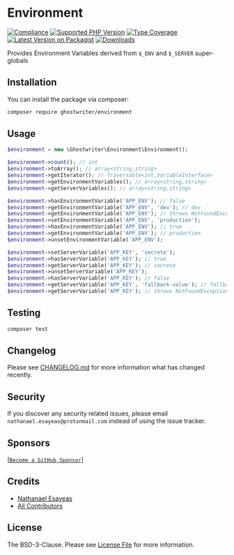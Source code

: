 # Environment

[![Compliance](https://github.com/ghostwriter/environment/actions/workflows/compliance.yml/badge.svg)](https://github.com/ghostwriter/environment/actions/workflows/compliance.yml)
[![Supported PHP Version](https://badgen.net/packagist/php/ghostwriter/environment?color=8892bf)](https://www.php.net/supported-versions)
[![Type Coverage](https://shepherd.dev/github/ghostwriter/environment/coverage.svg)](https://shepherd.dev/github/ghostwriter/environment)
[![Latest Version on Packagist](https://badgen.net/packagist/v/ghostwriter/environment)](https://packagist.org/packages/ghostwriter/environment)
[![Downloads](https://badgen.net/packagist/dt/ghostwriter/environment?color=blue)](https://packagist.org/packages/ghostwriter/environment)

Provides Environment Variables derived from `$_ENV` and `$_SERVER` super-globals

## Installation

You can install the package via composer:

``` bash
composer require ghostwriter/environment
```

## Usage

```php
$environment = new \Ghostwriter\Environment\Environment();

$environment->count(); // int
$environment->toArray(); // array<string,string>
$environment->getIterator(); // Traversable<int,VariableInterface>
$environment->getEnvironmentVariables(); // array<string,string>
$environment->getServerVariables(); // array<string,string>

$environment->hasEnvironmentVariable('APP_ENV'); // false
$environment->getEnvironmentVariable('APP_ENV', 'dev'); // dev
$environment->getEnvironmentVariable('APP_ENV'); // throws NotFoundException
$environment->setEnvironmentVariable('APP_ENV', 'production');
$environment->hasEnvironmentVariable('APP_ENV'); // true
$environment->getEnvironmentVariable('APP_ENV'); // production
$environment->unsetEnvironmentVariable('APP_ENV');

$environment->setServerVariable('APP_KEY', 'secrete');
$environment->hasServerVariable('APP_KEY'); // true
$environment->getServerVariable('APP_KEY'); // secrete
$environment->unsetServerVariable('APP_KEY');
$environment->hasServerVariable('APP_KEY'); // false
$environment->getServerVariable('APP_KEY', 'fallback-value'); // fallback-value
$environment->getServerVariable('APP_KEY'); // throws NotFoundException
```

## Testing

``` bash
composer test
```

## Changelog

Please see [CHANGELOG.md](./CHANGELOG.md) for more information what has changed recently.

## Security

If you discover any security related issues, please email `nathanael.esayeas@protonmail.com` instead of using the issue tracker.

## Sponsors

[[`Become a GitHub Sponsor`](https://github.com/sponsors/ghostwriter)]

## Credits

- [Nathanael Esayeas](https://github.com/ghostwriter)
- [All Contributors](https://github.com/ghostwriter/environment/contributors)

## License

The BSD-3-Clause. Please see [License File](./LICENSE) for more information.
